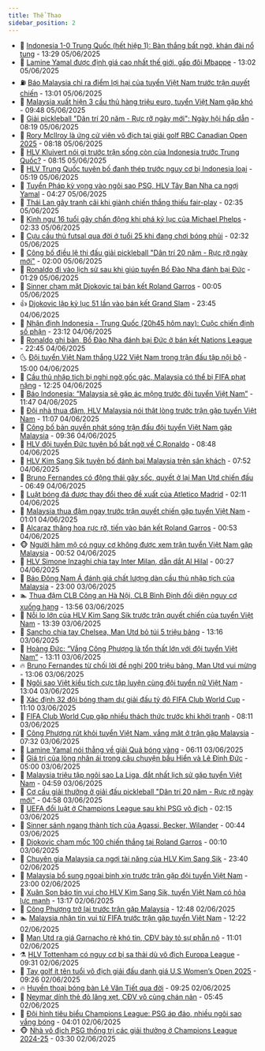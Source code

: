 ```yaml
---
title: Thể Thao
sidebar_position: 2
---
```


<!-- dantri-the-thao:START -->
- 🎡 [Indonesia 1-0 Trung Quốc &lpar;hết hiệp 1&rpar;: Bàn thắng bất ngờ, khán đài nổ tung](https://dantri.com.vn/the-thao/indonesia-1-0-trung-quoc-het-hiep-1-ban-thang-bat-ngo-khan-dai-no-tung-20250605202903458.htm) - 13:29 05/06/2025
- 💯 [Lamine Yamal được định giá cao nhất thế giới, gấp đôi Mbappe](https://dantri.com.vn/the-thao/lamine-yamal-duoc-dinh-gia-cao-nhat-the-gioi-gap-doi-mbappe-20250605183217458.htm) - 13:02 05/06/2025
- ⛽️ [Báo Malaysia chỉ ra điểm lợi hại của tuyển Việt Nam trước trận quyết chiến](https://dantri.com.vn/the-thao/bao-malaysia-chi-ra-diem-loi-hai-cua-tuyen-viet-nam-truoc-tran-quyet-chien-20250605194026463.htm) - 13:01 05/06/2025
- 💃 [Malaysia xuất hiện 3 cầu thủ hàng triệu euro, tuyển Việt Nam gặp khó](https://dantri.com.vn/the-thao/malaysia-xuat-hien-3-cau-thu-hang-trieu-euro-tuyen-viet-nam-gap-kho-20250605130117973.htm) - 09:48 05/06/2025
- 🌈 [Giải pickleball &quot;Dân trí 20 năm - Rực rỡ ngày mới&quot;: Ngày hội hấp dẫn](https://dantri.com.vn/the-thao/giai-pickleball-dan-tri-20-nam-ruc-ro-ngay-moi-ngay-hoi-hap-dan-20250605150403244.htm) - 08:19 05/06/2025
- 🦅 [Rory McIlroy là ứng cử viên vô địch tại giải golf RBC Canadian Open 2025](https://dantri.com.vn/the-thao/rory-mcilroy-la-ung-cu-vien-vo-dich-tai-giai-golf-rbc-canadian-open-2025-20250605165059743.htm) - 08:18 05/06/2025
- 🌝 [HLV Kluivert nói gì trước trận sống còn của Indonesia trước Trung Quốc?](https://dantri.com.vn/the-thao/hlv-kluivert-noi-gi-truoc-tran-song-con-cua-indonesia-truoc-trung-quoc-20250605142513661.htm) - 08:15 05/06/2025
- 🚀 [HLV Trung Quốc tuyên bố đanh thép trước nguy cơ bị Indonesia loại](https://dantri.com.vn/the-thao/hlv-trung-quoc-tuyen-bo-danh-thep-truoc-nguy-co-bi-indonesia-loai-20250605121935758.htm) - 05:19 05/06/2025
- 🎉 [Tuyển Pháp kỳ vọng vào ngôi sao PSG, HLV Tây Ban Nha ca ngợi Yamal](https://dantri.com.vn/the-thao/tuyen-phap-ky-vong-vao-ngoi-sao-psg-hlv-tay-ban-nha-ca-ngoi-yamal-20250605104853285.htm) - 04:27 05/06/2025
- 📝 [Thái Lan gây tranh cãi khi giành chiến thắng thiếu fair-play](https://dantri.com.vn/the-thao/thai-lan-gay-tranh-cai-khi-gianh-chien-thang-thieu-fair-play-20250605083155352.htm) - 02:35 05/06/2025
- 🦄 [Kình ngư 16 tuổi gây chấn động khi phá kỷ lục của Michael Phelps](https://dantri.com.vn/the-thao/kinh-ngu-16-tuoi-gay-chan-dong-khi-pha-ky-luc-cua-michael-phelps-20250605093324084.htm) - 02:33 05/06/2025
- 🎉 [Cựu cầu thủ futsal qua đời ở tuổi 25 khi đang chơi bóng phủi](https://dantri.com.vn/the-thao/cuu-cau-thu-futsal-qua-doi-o-tuoi-25-khi-dang-choi-bong-phui-20250605093346111.htm) - 02:32 05/06/2025
- 💼 [Công bố điều lệ thi đấu giải pickleball &quot;Dân trí 20 năm - Rực rỡ ngày mới&quot;](https://dantri.com.vn/the-thao/cong-bo-dieu-le-thi-dau-giai-pickleball-dan-tri-20-nam-ruc-ro-ngay-moi-20250605111503037.htm) - 02:00 05/06/2025
- 🤡 [Ronaldo đi vào lịch sử sau khi giúp tuyển Bồ Đào Nha đánh bại Đức](https://dantri.com.vn/the-thao/ronaldo-di-vao-lich-su-sau-khi-giup-tuyen-bo-dao-nha-danh-bai-duc-20250605072339816.htm) - 01:29 05/06/2025
- 🦆 [Sinner chạm mặt Djokovic tại bán kết Roland Garros](https://dantri.com.vn/the-thao/sinner-cham-mat-djokovic-tai-ban-ket-roland-garros-20250605080101251.htm) - 00:05 05/06/2025
- 👍 [Djokovic lập kỷ lục 51 lần vào bán kết Grand Slam](https://dantri.com.vn/the-thao/djokovic-lap-ky-luc-51-lan-vao-ban-ket-grand-slam-20250605074513255.htm) - 23:45 04/06/2025
- 💼 [Nhận định Indonesia - Trung Quốc &lpar;20h45 hôm nay&rpar;: Cuộc chiến định số phận](https://dantri.com.vn/the-thao/nhan-dinh-indonesia-trung-quoc-20h45-hom-nay-cuoc-chien-dinh-so-phan-20250604233057388.htm) - 23:12 04/06/2025
- 🦒 [Ronaldo ghi bàn, Bồ Đào Nha đánh bại Đức ở bán kết Nations League](https://dantri.com.vn/the-thao/ronaldo-ghi-ban-bo-dao-nha-danh-bai-duc-o-ban-ket-nations-league-20250605054529941.htm) - 22:45 04/06/2025
- 🌜 [Đội tuyển Việt Nam thắng U22 Việt Nam trong trận đấu tập nội bộ](https://dantri.com.vn/the-thao/doi-tuyen-viet-nam-thang-u22-viet-nam-trong-tran-dau-tap-noi-bo-20250604215838450.htm) - 15:00 04/06/2025
- 🦆 [Cầu thủ nhập tịch bị nghi ngờ gốc gác, Malaysia có thể bị FIFA phạt nặng](https://dantri.com.vn/the-thao/cau-thu-nhap-tich-bi-nghi-ngo-goc-gac-malaysia-co-the-bi-fifa-phat-nang-20250604192533113.htm) - 12:25 04/06/2025
- 💪 [Báo Indonesia: “Malaysia sẽ gặp ác mộng trước đội tuyển Việt Nam”](https://dantri.com.vn/the-thao/bao-indonesia-malaysia-se-gap-ac-mong-truoc-doi-tuyen-viet-nam-20250604112216384.htm) - 11:47 04/06/2025
- 🧠 [Đội nhà thua đậm, HLV Malaysia nói thật lòng trước trận gặp tuyển Việt Nam](https://dantri.com.vn/the-thao/doi-nha-thua-dam-hlv-malaysia-noi-that-long-truoc-tran-gap-tuyen-viet-nam-20250604180739245.htm) - 11:07 04/06/2025
- 🦄 [Công bố bản quyền phát sóng trận đấu đội tuyển Việt Nam gặp Malaysia](https://dantri.com.vn/the-thao/cong-bo-ban-quyen-phat-song-tran-dau-doi-tuyen-viet-nam-gap-malaysia-20250604164120977.htm) - 09:36 04/06/2025
- 🥸 [HLV đội tuyển Đức tuyên bố bất ngờ về C.Ronaldo](https://dantri.com.vn/the-thao/hlv-doi-tuyen-duc-tuyen-bo-bat-ngo-ve-cronaldo-20250604154837734.htm) - 08:48 04/06/2025
- 🤠 [HLV Kim Sang Sik tuyên bố đánh bại Malaysia trên sân khách](https://dantri.com.vn/the-thao/hlv-kim-sang-sik-tuyen-bo-danh-bai-malaysia-tren-san-khach-20250604145215942.htm) - 07:52 04/06/2025
- 👺 [Bruno Fernandes có động thái gây sốc, quyết ở lại Man Utd chiến đấu](https://dantri.com.vn/the-thao/bruno-fernandes-co-dong-thai-gay-soc-quyet-o-lai-man-utd-chien-dau-20250604095559546.htm) - 06:49 04/06/2025
- 📝 [Luật bóng đá được thay đổi theo đề xuất của Atletico Madrid](https://dantri.com.vn/the-thao/luat-bong-da-duoc-thay-doi-theo-de-xuat-cua-atletico-madrid-20250604091045951.htm) - 02:11 04/06/2025
- 🦆 [Malaysia thua đậm ngay trước trận quyết chiến gặp tuyển Việt Nam](https://dantri.com.vn/the-thao/malaysia-thua-dam-ngay-truoc-tran-quyet-chien-gap-tuyen-viet-nam-20250604074357048.htm) - 01:01 04/06/2025
- 🥳 [Alcaraz thăng hoa rực rỡ, tiến vào bán kết Roland Garros](https://dantri.com.vn/the-thao/alcaraz-thang-hoa-ruc-ro-tien-vao-ban-ket-roland-garros-20250604075329320.htm) - 00:53 04/06/2025
- 🐵 [Người hâm mộ có nguy cơ không được xem trận tuyển Việt Nam gặp Malaysia](https://dantri.com.vn/the-thao/nguoi-ham-mo-co-nguy-co-khong-duoc-xem-tran-tuyen-viet-nam-gap-malaysia-20250604100424302.htm) - 00:52 04/06/2025
- 🤩 [HLV Simone Inzaghi chia tay Inter Milan, dẫn dắt Al Hilal](https://dantri.com.vn/the-thao/hlv-simone-inzaghi-chia-tay-inter-milan-dan-dat-al-hilal-20250604072701586.htm) - 00:27 04/06/2025
- 🤠 [Báo Đông Nam Á đánh giá chất lượng dàn cầu thủ nhập tịch của Malaysia](https://dantri.com.vn/the-thao/bao-dong-nam-a-danh-gia-chat-luong-dan-cau-thu-nhap-tich-cua-malaysia-20250603155717265.htm) - 23:00 03/06/2025
- 🏊 [Thua đậm CLB Công an Hà Nội, CLB Bình Định đối diện nguy cơ xuống hạng](https://dantri.com.vn/the-thao/thua-dam-clb-cong-an-ha-noi-clb-binh-dinh-doi-dien-nguy-co-xuong-hang-20250603204703596.htm) - 13:56 03/06/2025
- 🗽 [Nỗi lo lớn của HLV Kim Sang Sik trước trận quyết chiến của tuyển Việt Nam](https://dantri.com.vn/the-thao/noi-lo-lon-cua-hlv-kim-sang-sik-truoc-tran-quyet-chien-cua-tuyen-viet-nam-20250603203718932.htm) - 13:39 03/06/2025
- 🚀 [Sancho chia tay Chelsea, Man Utd bỏ túi 5 triệu bảng](https://dantri.com.vn/the-thao/sancho-chia-tay-chelsea-man-utd-bo-tui-5-trieu-bang-20250603193139483.htm) - 13:16 03/06/2025
- 🎉 [Hoàng Đức: “Vắng Công Phượng là tổn thất lớn với đội tuyển Việt Nam”](https://dantri.com.vn/the-thao/hoang-duc-vang-cong-phuong-la-ton-that-lon-voi-doi-tuyen-viet-nam-20250603201007515.htm) - 13:11 03/06/2025
- 🔥 [Bruno Fernandes từ chối lời đề nghị 200 triệu bảng, Man Utd vui mừng](https://dantri.com.vn/the-thao/bruno-fernandes-tu-choi-loi-de-nghi-200-trieu-bang-man-utd-vui-mung-20250603194949775.htm) - 13:06 03/06/2025
- 🎉 [Ngôi sao Việt kiều tích cực tập luyện cùng đội tuyển nữ Việt Nam](https://dantri.com.vn/the-thao/ngoi-sao-viet-kieu-tich-cuc-tap-luyen-cung-doi-tuyen-nu-viet-nam-20250603195801608.htm) - 13:04 03/06/2025
- 🎡 [Xác định 32 đội bóng tham dự giải đấu tỷ đô FIFA Club World Cup](https://dantri.com.vn/the-thao/xac-dinh-32-doi-bong-tham-du-giai-dau-ty-do-fifa-club-world-cup-20250603174506531.htm) - 11:10 03/06/2025
- 🐻 [FIFA Club World Cup gặp nhiều thách thức trước khi khởi tranh](https://dantri.com.vn/the-thao/fifa-club-world-cup-gap-nhieu-thach-thuc-truoc-khi-khoi-tranh-20250603120013065.htm) - 08:11 03/06/2025
- 🌊 [Công Phượng rút khỏi tuyển Việt Nam, vắng mặt ở trận gặp Malaysia](https://dantri.com.vn/the-thao/cong-phuong-rut-khoi-tuyen-viet-nam-vang-mat-o-tran-gap-malaysia-20250603143216818.htm) - 07:32 03/06/2025
- 💃 [Lamine Yamal nói thẳng về giải Quả bóng vàng](https://dantri.com.vn/the-thao/lamine-yamal-noi-thang-ve-giai-qua-bong-vang-20250603125934444.htm) - 06:11 03/06/2025
- 🤔 [Giá trị của lòng nhân ái trong câu chuyện bầu Hiển và Lê Đình Đức](https://dantri.com.vn/the-thao/gia-tri-cua-long-nhan-ai-trong-cau-chuyen-bau-hien-va-le-dinh-duc-20250603112819766.htm) - 05:00 03/06/2025
- 🤭 [Malaysia triệu tập ngôi sao La Liga, đắt nhất lịch sử gặp tuyển Việt Nam](https://dantri.com.vn/the-thao/malaysia-trieu-tap-ngoi-sao-la-liga-dat-nhat-lich-su-gap-tuyen-viet-nam-20250603112209928.htm) - 04:59 03/06/2025
- 👹 [Cơ cấu giải thưởng ở giải đấu pickleball &quot;Dân trí 20 năm - Rực rỡ ngày mới&quot;](https://dantri.com.vn/the-thao/co-cau-giai-thuong-o-giai-dau-pickleball-dan-tri-20-nam-ruc-ro-ngay-moi-20250603112927682.htm) - 04:58 03/06/2025
- 🗽 [UEFA đổi luật ở Champions League sau khi PSG vô địch](https://dantri.com.vn/the-thao/uefa-doi-luat-o-champions-league-sau-khi-psg-vo-dich-20250603090508662.htm) - 02:15 03/06/2025
- 🥳 [Sinner sánh ngang thành tích của Agassi, Becker, Wilander](https://dantri.com.vn/the-thao/sinner-sanh-ngang-thanh-tich-cua-agassi-becker-wilander-20250603074039655.htm) - 00:44 03/06/2025
- 💃 [Djokovic chạm mốc 100 chiến thắng tại Roland Garros](https://dantri.com.vn/the-thao/djokovic-cham-moc-100-chien-thang-tai-roland-garros-20250603071024563.htm) - 00:10 03/06/2025
- 🧰 [Chuyên gia Malaysia ca ngợi tài năng của HLV Kim Sang Sik](https://dantri.com.vn/the-thao/chuyen-gia-malaysia-ca-ngoi-tai-nang-cua-hlv-kim-sang-sik-20250603013907914.htm) - 23:40 02/06/2025
- 💪 [Malaysia bổ sung ngoại binh xịn trước trận gặp đội tuyển Việt Nam](https://dantri.com.vn/the-thao/malaysia-bo-sung-ngoai-binh-xin-truoc-tran-gap-doi-tuyen-viet-nam-20250602140318497.htm) - 23:00 02/06/2025
- 🚀 [Xuân Son báo tin vui cho HLV Kim Sang Sik, tuyển Việt Nam có hỏa lực mạnh](https://dantri.com.vn/the-thao/xuan-son-bao-tin-vui-cho-hlv-kim-sang-sik-tuyen-viet-nam-co-hoa-luc-manh-20250602194859656.htm) - 13:17 02/06/2025
- 🤠 [Công Phượng trở lại trước trận gặp Malaysia](https://dantri.com.vn/the-thao/cong-phuong-tro-lai-truoc-tran-gap-malaysia-20250602195105896.htm) - 12:48 02/06/2025
- 🏊 [Malaysia nhận tin vui từ FIFA trước trận gặp tuyển Việt Nam](https://dantri.com.vn/the-thao/malaysia-nhan-tin-vui-tu-fifa-truoc-tran-gap-tuyen-viet-nam-20250602192250381.htm) - 12:22 02/06/2025
- 🦄 [Man Utd ra giá Garnacho rẻ khó tin, CĐV bày tỏ sự phẫn nộ](https://dantri.com.vn/the-thao/man-utd-ra-gia-garnacho-re-kho-tin-cdv-bay-to-su-phan-no-20250602172909292.htm) - 11:01 02/06/2025
- ⚗️ [HLV Tottenham có nguy cơ bị sa thải dù vô địch Europa League](https://dantri.com.vn/the-thao/hlv-tottenham-co-nguy-co-bi-sa-thai-du-vo-dich-europa-league-20250602155411162.htm) - 09:31 02/06/2025
- 🥷 [Tay golf ít tên tuổi vô địch giải đấu danh giá U.S Women’s Open 2025](https://dantri.com.vn/the-thao/tay-golf-it-ten-tuoi-vo-dich-giai-dau-danh-gia-us-womens-open-2025-20250602122803952.htm) - 09:26 02/06/2025
- 🔥 [Huyền thoại bóng bàn Lê Văn Tiết qua đời](https://dantri.com.vn/the-thao/huyen-thoai-bong-ban-le-van-tiet-qua-doi-20250602162916711.htm) - 09:25 02/06/2025
- 🦅 [Neymar dính thẻ đỏ lãng xẹt, CĐV vô cùng chán nản](https://dantri.com.vn/the-thao/neymar-dinh-the-do-lang-xet-cdv-vo-cung-chan-nan-20250602124459044.htm) - 05:45 02/06/2025
- 🌝 [Đội hình tiêu biểu Champions League: PSG áp đảo, nhiều ngôi sao vắng bóng](https://dantri.com.vn/the-thao/doi-hinh-tieu-bieu-champions-league-psg-ap-dao-nhieu-ngoi-sao-vang-bong-20250602103827103.htm) - 04:01 02/06/2025
- 🐵 [Nhà vô địch PSG thống trị các giải thưởng ở Champions League 2024-25](https://dantri.com.vn/the-thao/nha-vo-dich-psg-thong-tri-cac-giai-thuong-o-champions-league-2024-25-20250602102448038.htm) - 03:30 02/06/2025<!-- dantri-the-thao:END -->

